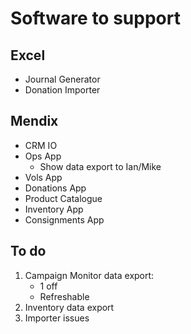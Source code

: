# Software to support

## Excel

* Journal Generator
* Donation Importer

## Mendix

* CRM IO
* Ops App
  * Show data export to Ian/Mike
* Vols App
* Donations App
* Product Catalogue
* Inventory App
* Consignments App

## To do

1. Campaign Monitor data export:
   * 1 off
   * Refreshable
2. Inventory data export
3. Importer issues
